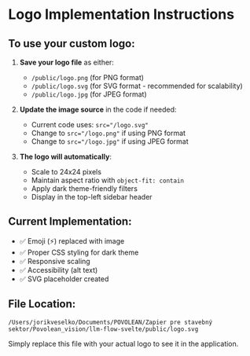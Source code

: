 # Logo Implementation Instructions

## To use your custom logo:

1. **Save your logo file** as either:
   - `/public/logo.png` (for PNG format)
   - `/public/logo.svg` (for SVG format - recommended for scalability)
   - `/public/logo.jpg` (for JPEG format)

2. **Update the image source** in the code if needed:
   - Current code uses: `src="/logo.svg"`
   - Change to `src="/logo.png"` if using PNG format
   - Change to `src="/logo.jpg"` if using JPEG format

3. **The logo will automatically**:
   - Scale to 24x24 pixels
   - Maintain aspect ratio with `object-fit: contain`
   - Apply dark theme-friendly filters
   - Display in the top-left sidebar header

## Current Implementation:
- ✅ Emoji (⚡) replaced with image
- ✅ Proper CSS styling for dark theme
- ✅ Responsive scaling
- ✅ Accessibility (alt text)
- ✅ SVG placeholder created

## File Location:
`/Users/jorikveselko/Documents/POVOLEAN/Zapier pre stavebný sektor/Povolean_vision/llm-flow-svelte/public/logo.svg`

Simply replace this file with your actual logo to see it in the application.
